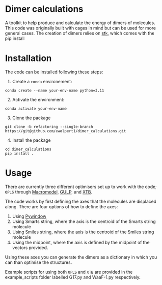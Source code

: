 # Dimer calculations

A toolkit to help produce and calculate the energy of dimers of molecules. This code was originally built with cages in mind but can be used for more general cases. The creation of dimers relies on [stk](https://stk.readthedocs.io/en/stable/), which comes with the pip install

# Installation

The code can be installed following these steps:

1. Create a `conda` environement:
```
conda create --name your-env-name python=3.11
```

2. Activate the environment:
```
conda activate your-env-name
```

3. Clone the package

```
git clone -b refactoring --single-branch https://git@github.com/ewolpert1/dimer_calculations.git
```

4. Install the package

```
cd dimer_calculations
pip install .
```

# Usage

There are currently three different optimisers set up to work with the code; `OPLS` through [Macromodel](https://www.schrodinger.com/platform/products/macromodel/), [GULP](https://gulp.curtin.edu.au/), and [XTB](https://xtb-docs.readthedocs.io/en/latest/optimization.html).

The code works by first defining the axes that the molecules are displaced along. There are four options of how to define the axes:
1. Using [Pywindow](https://github.com/marcinmiklitz/pywindow)
2. Using Smarts string, where the axis is the centroid of the Smarts string molecule
3. Using Smiles string, where the axis is the centroid of the Smiles string molecule
4. Using the midpoint, where the axis is defined by the midpoint of the vectors provided.

Using these axes you can generate the dimers as a dictionary in which you can than optimise the structures.

Example scripts for using both `OPLS` and `XTB` are provided in the example_scripts folder labelled G17.py and WaaF-1.py respectively.

